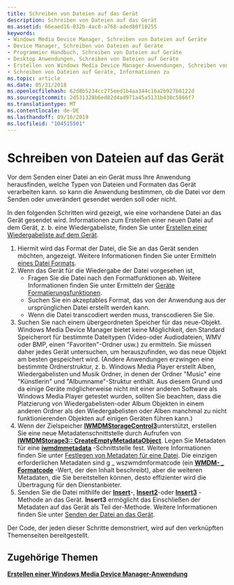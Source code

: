 ```yaml
---
title: Schreiben von Dateien auf das Gerät
description: Schreiben von Dateien auf das Gerät
ms.assetid: 66eaed16-032b-4ac0-a768-aded80f10255
keywords:
- Windows Media Device Manager, Schreiben von Dateien auf Geräte
- Device Manager, Schreiben von Dateien auf Geräte
- Programmier Handbuch, Schreiben von Dateien auf Geräte
- Desktop Anwendungen, Schreiben von Dateien auf Geräte
- Erstellen von Windows Media Device Manager-Anwendungen, Schreiben von Dateien auf Geräte
- Schreiben von Dateien auf Geräte, Informationen zu
ms.topic: article
ms.date: 05/31/2018
ms.openlocfilehash: 62d8b5234cc275eed1b4aa344c16a2b927b8122d
ms.sourcegitcommit: 2d531328b6ed82d4ad971a45a5131b430c5866f7
ms.translationtype: MT
ms.contentlocale: de-DE
ms.lasthandoff: 09/16/2019
ms.locfileid: "104515501"
---
```

# <a name="writing-files-to-the-device"></a>Schreiben von Dateien auf das Gerät

Vor dem Senden einer Datei an ein Gerät muss Ihre Anwendung herausfinden, welche Typen von Dateien und Formaten das Gerät verarbeiten kann. so kann die Anwendung bestimmen, ob die Datei vor dem Senden oder unverändert gesendet werden soll oder nicht.

In den folgenden Schritten wird gezeigt, wie eine vorhandene Datei an das Gerät gesendet wird. Informationen zum Erstellen einer neuen Datei auf dem Gerät, z. b. eine Wiedergabeliste, finden Sie unter [Erstellen einer Wiedergabeliste auf dem Gerät](creating-a-playlist-on-the-device.md).

1.  Hiermit wird das Format der Datei, die Sie an das Gerät senden möchten, angezeigt. Weitere Informationen finden Sie unter Ermitteln [eines Datei Formats](discovering-a-files-format.md).
2.  Wenn das Gerät für die Wiedergabe der Datei vorgesehen ist,
    -   Fragen Sie die Datei nach den Formatfunktionen ab. Weitere Informationen finden Sie unter Ermitteln der [Geräte Formatierungsfunktionen](discovering-device-format-capabilities.md).
    -   Suchen Sie ein akzeptables Format, das von der Anwendung aus der ursprünglichen Datei erstellt werden kann.
    -   Wenn die Datei transcodiert werden muss, transcodieren Sie Sie.
3.  Suchen Sie nach einem übergeordneten Speicher für das neue-Objekt. Windows Media Device Manager bietet keine Möglichkeit, den Standard Speicherort für bestimmte Dateitypen (Video-oder Audiodateien, WMV oder BMP, einen "Favoriten"-Ordner usw.) zu ermitteln. Sie müssen daher jedes Gerät untersuchen, um herauszufinden, wo das neue Objekt am besten gespeichert wird. (Andere Anwendungen erzwingen eine bestimmte Ordnerstruktur, z. b. Windows Media Player erstellt Alben, Wiedergabelisten und Musik Ordner, in denen der Ordner "Music" eine "Künstlerin" und "Albumname"-Struktur enthält. Aus diesem Grund und da einige Geräte möglicherweise nicht mit einer anderen Software als Windows Media Player getestet wurden, sollten Sie beachten, dass die Platzierung von Wiedergabelisten-oder Album Objekten in einem anderen Ordner als den Wiedergabelisten oder Alben manchmal zu nicht funktionierenden Objekten auf einigen Geräten führen kann.)
4.  Wenn der Zielspeicher [**IWMDMStorageControl3**](/windows/desktop/api/mswmdm/nn-mswmdm-iwmdmstoragecontrol3)unterstützt, erstellen Sie eine neue Metadatenschnittstelle durch Aufrufen von [**IWMDMStorage3:: CreateEmptyMetadataObject**](/windows/desktop/api/mswmdm/nf-mswmdm-iwmdmstorage3-createemptymetadataobject). Legen Sie Metadaten für eine [**iwmdmmetadata**](/windows/desktop/api/mswmdm/nn-mswmdm-iwmdmmetadata) -Schnittstelle fest. Weitere Informationen finden Sie unter [Festlegen von Metadaten für eine Datei](setting-metadata-on-a-file.md). Die einzigen erforderlichen Metadaten sind g \_ wszwmdmformatcode (ein [**WMDM- \_ Formatcode**](wmdm-formatcode.md) -Wert, der den Inhalt beschreibt), aber die weiteren Metadaten, die Sie bereitstellen können, desto effizienter wird die Übertragung für den Dienstanbieter.
5.  Senden Sie die Datei mithilfe der [**Insert**](/windows/desktop/api/mswmdm/nf-mswmdm-iwmdmstoragecontrol-insert)-, [**Insert2**](/windows/desktop/api/mswmdm/nf-mswmdm-iwmdmstoragecontrol2-insert2)-oder [**Insert3**](/windows/desktop/api/mswmdm/nf-mswmdm-iwmdmstoragecontrol3-insert3) -Methode an das Gerät. **Insert3** ermöglicht das Einschließen der Metadaten auf das Gerät als Teil der-Methode. Weitere Informationen finden Sie unter [Senden der Datei an das Gerät](sending-the-file-to-the-device.md).

Der Code, der jeden dieser Schritte demonstriert, wird auf den verknüpften Themenseiten bereitgestellt.

## <a name="related-topics"></a>Zugehörige Themen

<dl> <dt>

[**Erstellen einer Windows Media Device Manager-Anwendung**](creating-a-windows-media-device-manager-application.md)
</dt> </dl>

 

 




